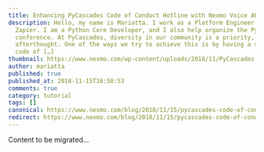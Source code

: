 ```yaml
---
title: Enhancing PyCascades Code of Conduct Hotline with Nexmo Voice API
description: Hello, my name is Mariatta. I work as a Platform Engineer at
  Zapier. I am a Python Core Developer, and I also help organize the PyCascades
  conference. At PyCascades, diversity in our community is a priority, not an
  afterthought. One of the ways we try to achieve this is by having a strong
  code of […]
thumbnail: https://www.nexmo.com/wp-content/uploads/2018/11/PyCascades-CoC-Hotline.png
author: mariatta
published: true
published_at: 2018-11-15T16:58:53
comments: true
category: tutorial
tags: []
canonical: https://www.nexmo.com/blog/2018/11/15/pycascades-code-of-conduct-hotline-nexmo-voice-api-dr
redirect: https://www.nexmo.com/blog/2018/11/15/pycascades-code-of-conduct-hotline-nexmo-voice-api-dr
---
```

Content to be migrated...